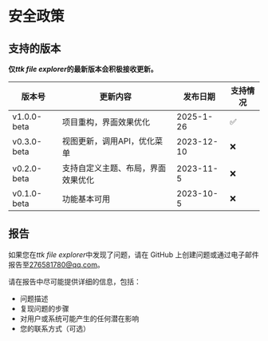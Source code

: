 # 安全政策

## 支持的版本

**仅*ttk file explorer*的最新版本会积极接收更新。**

| 版本号 | 更新内容 | 发布日期 | 支持情况 |
|--------|---------|----------|----------|
| v1.0.0-beta | 项目重构，界面效果优化| 2025-1-26 | :white_check_mark: |
| v0.3.0-beta | 视图更新，调用API，优化菜单 | 2023-12-10 | :x: |
| v0.2.0-beta | 支持自定义主题、布局，界面效果优化 | 2023-11-5 | :x: |
| v0.1.0-beta | 功能基本可用 | 2023-10-5 | :x: |

## 报告

如果您在*ttk file explorer*中发现了问题，请在 GitHub 上创建问题或通过电子邮件报告至[276581780@qq.com](mailto:276581780@qq.com)。

请在报告中尽可能提供详细的信息，包括：

- 问题描述
- 复现问题的步骤
- 对用户或系统可能产生的任何潜在影响
- 您的联系方式（可选）
